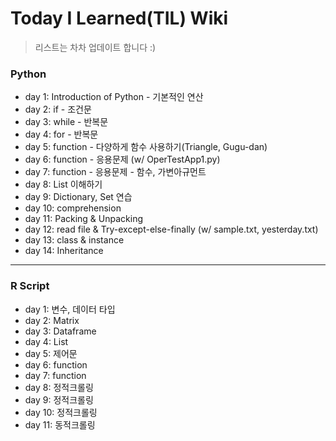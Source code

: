 # Today I Learned(TIL) Wiki
> 리스트는 차차 업데이트 합니다 :)

### Python
- day 1: Introduction of Python - 기본적인 연산
- day 2: if - 조건문
- day 3: while - 반복문
- day 4: for - 반복문
- day 5: function - 다양하게 함수 사용하기(Triangle, Gugu-dan)
- day 6: function  - 응용문제 (w/ OperTestApp1.py)
- day 7: function - 응용문제 - 함수, 가변아규먼트
- day 8: List 이해하기
- day 9: Dictionary, Set 연습
- day 10:  comprehension
- day 11: Packing & Unpacking
- day 12: read file & Try-except-else-finally (w/ sample.txt, yesterday.txt)
- day 13: class & instance
- day 14: Inheritance

---

### R Script

- day 1: 변수, 데이터 타입
- day 2: Matrix
- day 3: Dataframe
- day 4: List
- day 5: 제어문
- day 6: function
- day 7: function
- day 8: 정적크롤링
- day 9: 정적크롤링
- day 10: 정적크롤링
- day 11: 동적크롤링